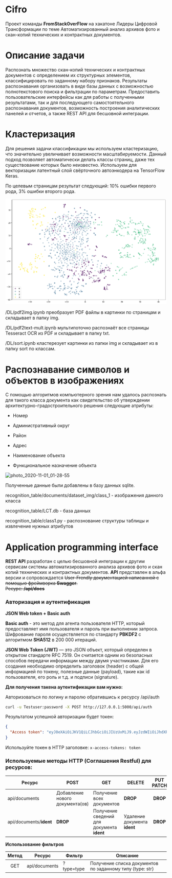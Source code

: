 # Cifro
Проект команды <b>FromStack0verFlow</b> на хакатоне Лидеры Цифровой Трансформации по теме Автоматизированный анализ архивов фото и скан-копий технических и контрактных документов. 

# Описание задачи
Распознать множество скан-копий технических и контрактных документов с определением их структурных элементов, классифицировать по заданному набору признаков. Результаты распознавания организовать в виде базы данных с возможностью полнотекcтового поиска и фильтрации по параметрам. Предоставить пользовательские интерфейсы как для работы с полученными результатами, так и для последующего самостоятельного распознавания документов, возможность построения аналитических панелей и отчетов, а также REST API для бесшовной интеграции.

# Кластеризация

Для решения задачи классификации мы используем кластеризацию, что значительно увеличивает возможности масштабируемости.
Данный подход позволяет автоматически делать классы страниц, даже тех существование которых было неизвестно.
Используем для векторизации латентный слой свёрточного автоэнкодера на TensorFlow Keras.

По целевым страницам результат следующий: 10% ошибки первого рода, 3% ошибки второго рода.

![class](class.png)

/DL/pdf2img.ipynb преобразует PDF файлы в картинки по страницам и складывает в папку img.

/DL/pdf2text-mult.ipynb мультипоточно распознаёт все страницы Tesseract OCR из PDF и складывает в папку txt.

/DL/sort.ipynb кластерезует картинки из папки img и складывает из в папку sort по классам.


# Распознавание символов и объектов в изображениях
С помощью алгоритмов компьютерного зрения нам удалось распознать для такого класса документа как свидетельство об утверждении архитектурно-градостроительного решения следующие атрибуты:

* Номер

* Административный округ

* Район

* Адрес

* Наименование объекта

* Функциональное назначение объекта

![photo_2020-11-01_01-28-55](https://user-images.githubusercontent.com/42088646/97798742-ea076980-1c39-11eb-8ef7-e129e02b3daa.jpg)

Полученные данные были добавлены в базу данных sqlite.

recognition_table/documents/dataset_img/class_1 - изображения данного класса

recognition_table/LCT.db - база данных

recognition_table/class1.py - распознование структуры таблицы и извлечение нужных атрибутов


# Application programming interface
**REST API** разработан с целью бесшовной интеграции к другим сервисам системы автоматизированного анализа архивов фото и скан копий технических и контрактных документов.
**API** представлен в альфа версии и сопровождается ~~User-Frendly документацией написанной с помощью фреймворка **Swagger**.<br>Ресурс: **/api/docs**~~ 

### Авторизация и аутентификация
**JSON Web token + Basic auth**

**Basic auth** - это метод для агента пользователя HTTP, который предоставляет имя пользователя и пароль при выполнении запроса.
Шифрование пароля осуществляется по стандарту **PBKDF2** с алгоритмом **SHA512** в 200 000 итераций.

**JSON Web Token (JWT)** — это JSON объект, который определен в открытом стандарте RFC 7519. Он считается одним из безопасных способов передачи информации между двумя участниками. Для его создания необходимо определить заголовок (header) с общей информацией по токену, полезные данные (payload), такие как id пользователя, его роль и т.д. и подписи (signature). 

**Для получения такена аутентификации вам нужно:**

Авторизоваться по логину и паролю обратившись к ресурсу /api/auth
```bash
curl -u Testuser:password -X POST http://127.0.0.1:5000/api/auth
```
Результатом успешной авторизации будет токен:
```json
{
  "Access token": "eyJ0eXAiOiJKV1QiLCJhbGciOiJIUzUxMiJ9.eyJzdWIiOiJhdXRoIiwiZXhwIjoxNjAzNTk3NzYwLjAsImlhdCI6IjFkQ1cyZ2NBZGg1VjJDcTE5aHVsNyIsImp0aSI6MTYwNjE4OTc2MC4wfQ.qBMk0N9c9PI4jI_nPWf8zsu3-s_Fm9SqsoyyAaJPItnkJnGOqo0LQe_2e0y8ZdhsYcPlT3CkYOBmwcv0vrRu9g"
}
```

Используйте токен в HTTP заголовке:
```x-access-tokens: token```

### Используемые методы HTTP (Соглашения Restful) для ресурсов: 
| Ресурс | POST | GET |	DELETE | PUT PATCH |
|--------|------|-----|-------|:------------:|
| api/documents | Добавление нового документа(ов) |	Получение всех документов | **DROP** | **DROP** 
| api/documents/**ident** | **DROP** | Получение сведений для документа **ident** |	Удаление документа **ident**|	**DROP** 

**Использование фильтров**

| Метод | Ресурс | Фильтр | Описание
|:-----:|--------|----------|-------|
|GET| api/documents | ?type=type | Получение списка документов по заданному типу {type: str} 
